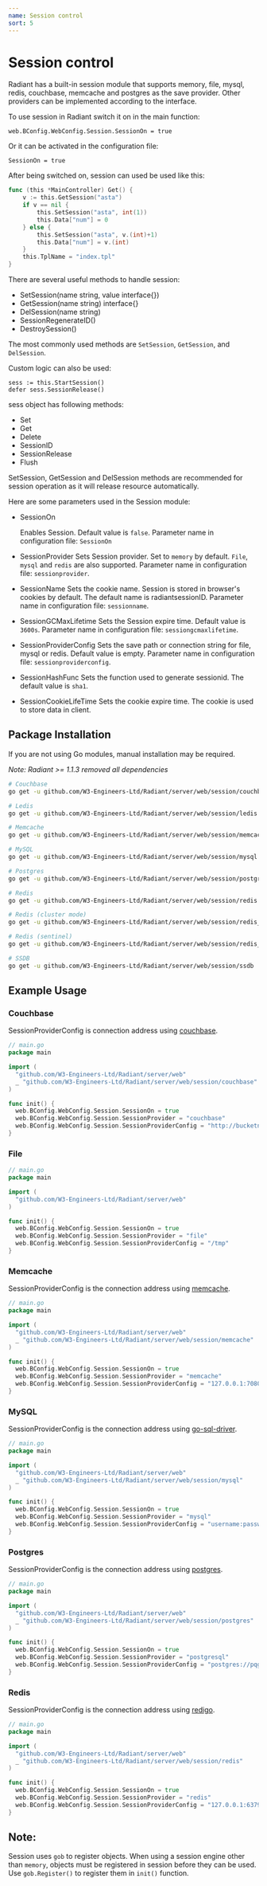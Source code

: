 ```yaml
---
name: Session control
sort: 5
---
```


# Session control

Radiant has a built-in session module that supports memory, file, mysql, redis, couchbase, memcache and postgres as the save provider. Other providers can be implemented according to the interface.

To use session in Radiant switch it on in the main function:

	web.BConfig.WebConfig.Session.SessionOn = true

Or it can be activated in the configuration file:

	SessionOn = true

After being switched on, session can used be used like this:

```go
func (this *MainController) Get() {
	v := this.GetSession("asta")
	if v == nil {
		this.SetSession("asta", int(1))
		this.Data["num"] = 0
	} else {
		this.SetSession("asta", v.(int)+1)
		this.Data["num"] = v.(int)
	}
	this.TplName = "index.tpl"
}
```

There are several useful methods to handle session:

- SetSession(name string, value interface{})
- GetSession(name string) interface{}
- DelSession(name string)
- SessionRegenerateID()
- DestroySession()

The most commonly used methods are `SetSession`, `GetSession`, and `DelSession`.

Custom logic can also be used:

	sess := this.StartSession()
	defer sess.SessionRelease()

sess object has following methods:

* Set
* Get
* Delete
* SessionID
* SessionRelease
* Flush

SetSession, GetSession and DelSession methods are recommended for session operation as it will release resource automatically.

Here are some parameters used in the Session module:

- SessionOn

  Enables Session. Default value is `false`. Parameter name in configuration file: `SessionOn`

- SessionProvider
  Sets Session provider.  Set to `memory` by default. `File`, `mysql` and `redis` are also supported. Parameter name in configuration file: `sessionprovider`.

- SessionName
  Sets the cookie name. Session is stored in browser's cookies by default. The default name is radiantsessionID. Parameter name in configuration file: `sessionname`.

- SessionGCMaxLifetime
  Sets the Session expire time. Default value is `3600s`. Parameter name in configuration file: `sessiongcmaxlifetime`.

- SessionProviderConfig
  Sets the save path or connection string for file, mysql or redis.  Default value is empty. Parameter name in configuration file: `sessionproviderconfig`.

- SessionHashFunc
  Sets the function used to generate sessionid.  The default value is `sha1`.
  
- SessionCookieLifeTime
  Sets the cookie expire time. The cookie is used to store data in client.

## Package Installation

If you are not using Go modules, manual installation may be required.

*Note: Radiant >= 1.1.3 removed all dependencies*

```bash
# Couchbase
go get -u github.com/W3-Engineers-Ltd/Radiant/server/web/session/couchbase

# Ledis
go get -u github.com/W3-Engineers-Ltd/Radiant/server/web/session/ledis

# Memcache
go get -u github.com/W3-Engineers-Ltd/Radiant/server/web/session/memcache

# MySQL
go get -u github.com/W3-Engineers-Ltd/Radiant/server/web/session/mysql

# Postgres
go get -u github.com/W3-Engineers-Ltd/Radiant/server/web/session/postgres

# Redis
go get -u github.com/W3-Engineers-Ltd/Radiant/server/web/session/redis

# Redis (cluster mode)
go get -u github.com/W3-Engineers-Ltd/Radiant/server/web/session/redis_cluster

# Redis (sentinel)
go get -u github.com/W3-Engineers-Ltd/Radiant/server/web/session/redis_sentinel

# SSDB
go get -u github.com/W3-Engineers-Ltd/Radiant/server/web/session/ssdb
```

## Example Usage

### Couchbase

SessionProviderConfig is connection address using [couchbase](https://github.com/couchbaselabs/go-couchbase).

```go
// main.go
package main

import (
  "github.com/W3-Engineers-Ltd/Radiant/server/web"
  _ "github.com/W3-Engineers-Ltd/Radiant/server/web/session/couchbase"
)

func init() {
  web.BConfig.WebConfig.Session.SessionOn = true
  web.BConfig.WebConfig.Session.SessionProvider = "couchbase"
  web.BConfig.WebConfig.Session.SessionProviderConfig = "http://bucketname:bucketpass@myserver:8091/"
}
```

### File
```go
// main.go
package main

import (
  "github.com/W3-Engineers-Ltd/Radiant/server/web"
)

func init() {
  web.BConfig.WebConfig.Session.SessionOn = true
  web.BConfig.WebConfig.Session.SessionProvider = "file"
  web.BConfig.WebConfig.Session.SessionProviderConfig = "/tmp"
}
```

### Memcache

SessionProviderConfig is the connection address using [memcache](https://github.com/radiant/memcache).

```go
// main.go
package main

import (
  "github.com/W3-Engineers-Ltd/Radiant/server/web"
  _ "github.com/W3-Engineers-Ltd/Radiant/server/web/session/memcache"
)

func init() {
  web.BConfig.WebConfig.Session.SessionOn = true
  web.BConfig.WebConfig.Session.SessionProvider = "memcache"
  web.BConfig.WebConfig.Session.SessionProviderConfig = "127.0.0.1:7080"
}
```

### MySQL

SessionProviderConfig is the connection address using [go-sql-driver](https://github.com/go-sql-driver/mysql).

```go
// main.go
package main

import (
  "github.com/W3-Engineers-Ltd/Radiant/server/web"
  _ "github.com/W3-Engineers-Ltd/Radiant/server/web/session/mysql"
)

func init() {
  web.BConfig.WebConfig.Session.SessionOn = true
  web.BConfig.WebConfig.Session.SessionProvider = "mysql"
  web.BConfig.WebConfig.Session.SessionProviderConfig = "username:password@protocol(address)/dbname?param=value"
}
```

### Postgres

SessionProviderConfig is the connection address using [postgres](https://github.com/lib/pq).

```go
// main.go
package main

import (
  "github.com/W3-Engineers-Ltd/Radiant/server/web"
  _ "github.com/W3-Engineers-Ltd/Radiant/server/web/session/postgres"
)

func init() {
  web.BConfig.WebConfig.Session.SessionOn = true
  web.BConfig.WebConfig.Session.SessionProvider = "postgresql"
  web.BConfig.WebConfig.Session.SessionProviderConfig = "postgres://pqgotest:password@localhost/pqgotest?sslmode=verify-full"
}
```

### Redis

SessionProviderConfig is the connection address using [redigo](https://github.com/garyburd/redigo).

```go
// main.go
package main

import (
  "github.com/W3-Engineers-Ltd/Radiant/server/web"
  _ "github.com/W3-Engineers-Ltd/Radiant/server/web/session/redis"
)

func init() {
  web.BConfig.WebConfig.Session.SessionOn = true
  web.BConfig.WebConfig.Session.SessionProvider = "redis"
  web.BConfig.WebConfig.Session.SessionProviderConfig = "127.0.0.1:6379"
}
```
	
## Note:
Session uses `gob` to register objects. When using a session engine other than `memory`, objects must be registered in session before they can be used. Use `gob.Register()` to register them in `init()` function. 
